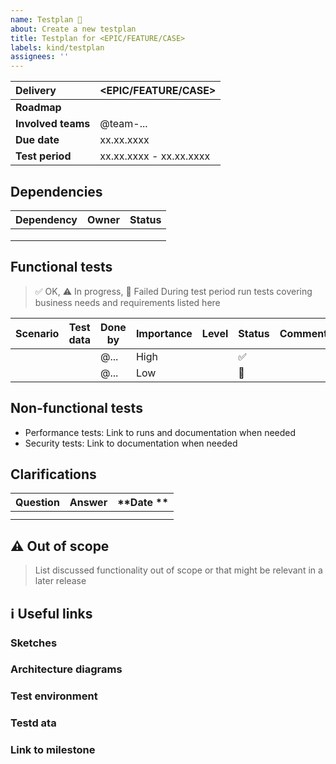 ```yaml
---
name: Testplan 🧪
about: Create a new testplan
title: Testplan for <EPIC/FEATURE/CASE>
labels: kind/testplan
assignees: ''
---
```


| **Delivery**             | <EPIC/FEATURE/CASE>                               |
|:-------------------------|:--------------------------------------------------|
| **Roadmap**              |                                                   |
| **Involved teams**       | @team-...                                         |
| **Due date**             | xx.xx.xxxx                                        |
| **Test period**          | xx.xx.xxxx - xx.xx.xxxx                           |


## Dependencies

| **Dependency**                     | **Owner**                  | **Status** |
|:-----------------------------------|:---------------------------|:-----------|
|                                    |                            |            |
|                                    |                            |            |
|                                    |                            |            |


## Functional tests
> ✅ OK, ⚠️ In progress, 🛑 Failed
> During test period run tests covering business needs and requirements listed here

| Scenario   | Test data | Done by     | Importance | Level  | Status | Comment |
|------------|-----------|-------------|------------|---------|-------|---------|
|            |           | @...        | High       |         | ✅     |        |
|            |           | @...        | Low        |         | 🛑     |        |


## Non-functional tests

- Performance tests: Link to runs and documentation when needed
- Security tests: Link to documentation when needed


## Clarifications

| **Question**                     | **Answer**                   | **Date **  |
|:---------------------------------|:-----------------------------|:-----------|
|                                  |                              |            |
|                                  |                              |            |

## ⚠️ Out of scope
> List discussed functionality out of scope or that might be relevant in a later release


## :information_source: Useful links

### Sketches
### Architecture diagrams
### Test environment
### Testd ata
### Link to milestone
